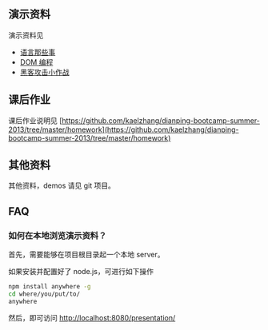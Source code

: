 ## 演示资料

演示资料见

- [语言那些事](http://kaelzhang.github.io/dianping-bootcamp-summer-2013/presentation/basic-javascript.html)
- [DOM 编程](http://kaelzhang.github.io/dianping-bootcamp-summer-2013/presentation/dom-scripting.html)
- [黑客攻击小作战](http://kaelzhang.github.io/dianping-bootcamp-summer-2013/presentation/hack-it.html)


## 课后作业

课后作业说明见 [https://github.com/kaelzhang/dianping-bootcamp-summer-2013/tree/master/homework](https://github.com/kaelzhang/dianping-bootcamp-summer-2013/tree/master/homework)

## 其他资料

其他资料，demos 请见 git 项目。

## FAQ

### 如何在本地浏览演示资料？

首先，需要能够在项目根目录起一个本地 server。

如果安装并配置好了 node.js，可进行如下操作

```bash
npm install anywhere -g
cd where/you/put/to/
anywhere
```

然后，即可访问 [http://localhost:8080/presentation/](http://localhost:8080/presentation/)